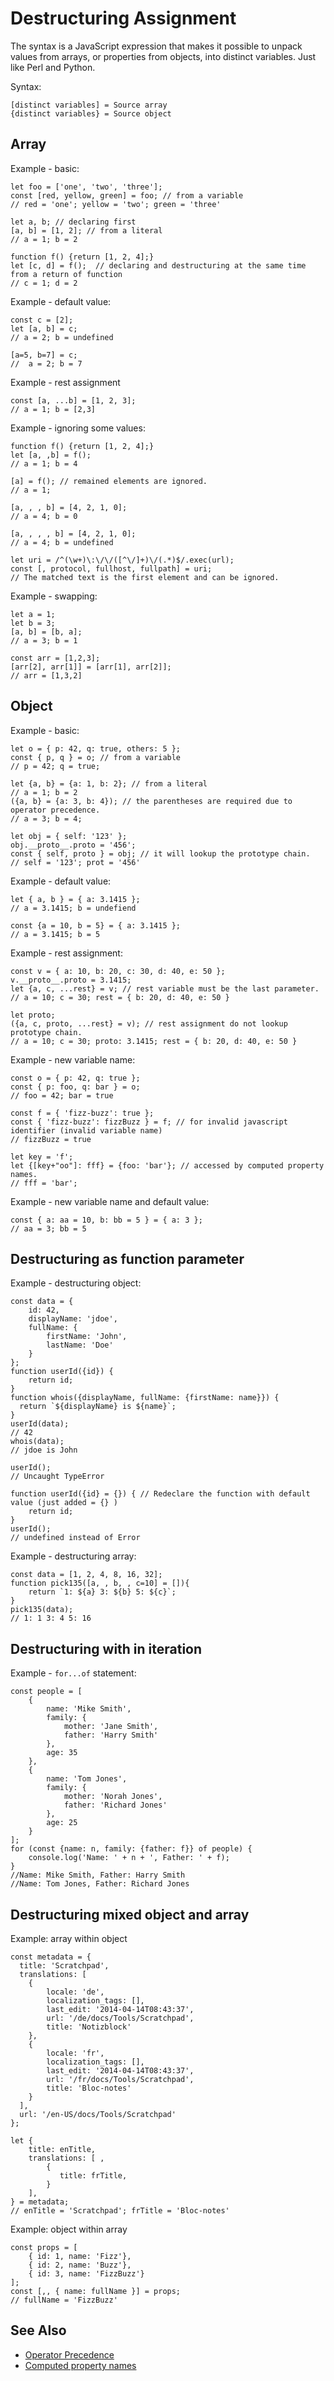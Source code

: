 # Destructuring Assignment

The syntax is a JavaScript expression that makes it possible to unpack values from arrays, or properties from objects, into distinct variables. Just like Perl and Python.

Syntax:

```
[distinct variables] = Source array
{distinct variables} = Source object
```

## Array

Example - basic:

```
let foo = ['one', 'two', 'three'];
const [red, yellow, green] = foo; // from a variable
// red = 'one'; yellow = 'two'; green = 'three'

let a, b; // declaring first
[a, b] = [1, 2]; // from a literal
// a = 1; b = 2

function f() {return [1, 2, 4];}
let [c, d] = f();  // declaring and destructuring at the same time from a return of function 
// c = 1; d = 2
```

Example - default value:

```
const c = [2];
let [a, b] = c;
// a = 2; b = undefined

[a=5, b=7] = c;
//  a = 2; b = 7
```

Example - rest assignment

```
const [a, ...b] = [1, 2, 3];
// a = 1; b = [2,3]
```

Example - ignoring some values:

```
function f() {return [1, 2, 4];}
let [a, ,b] = f(); 
// a = 1; b = 4

[a] = f(); // remained elements are ignored.
// a = 1;

[a, , , b] = [4, 2, 1, 0];
// a = 4; b = 0

[a, , , , b] = [4, 2, 1, 0];
// a = 4; b = undefined

let uri = /^(\w+)\:\/\/([^\/]+)\/(.*)$/.exec(url);
const [, protocol, fullhost, fullpath] = uri; 
// The matched text is the first element and can be ignored.
```

Example - swapping:

```
let a = 1;
let b = 3;
[a, b] = [b, a];
// a = 3; b = 1

const arr = [1,2,3];
[arr[2], arr[1]] = [arr[1], arr[2]];
// arr = [1,3,2]
```

## Object

Example - basic:

```
let o = { p: 42, q: true, others: 5 };
const { p, q } = o; // from a variable
// p = 42; q = true;

let {a, b} = {a: 1, b: 2}; // from a literal
// a = 1; b = 2
({a, b} = {a: 3, b: 4}); // the parentheses are required due to operator precedence.
// a = 3; b = 4;

let obj = { self: '123' };
obj.__proto__.proto = '456';
const { self, proto } = obj; // it will lookup the prototype chain.
// self = '123'; prot = '456'
```

Example - default value:

```
let { a, b } = { a: 3.1415 };
// a = 3.1415; b = undefiend

const {a = 10, b = 5} = { a: 3.1415 };
// a = 3.1415; b = 5
```

Example - rest assignment:

```
const v = { a: 10, b: 20, c: 30, d: 40, e: 50 };
v.__proto__.proto = 3.1415;
let {a, c, ...rest} = v; // rest variable must be the last parameter.
// a = 10; c = 30; rest = { b: 20, d: 40, e: 50 }

let proto;
({a, c, proto, ...rest} = v); // rest assignment do not lookup prototype chain.
// a = 10; c = 30; proto: 3.1415; rest = { b: 20, d: 40, e: 50 }
```

Example - new variable name:

```
const o = { p: 42, q: true };
const { p: foo, q: bar } = o;
// foo = 42; bar = true

const f = { 'fizz-buzz': true };
const { 'fizz-buzz': fizzBuzz } = f; // for invalid javascript identifier (invalid variable name)
// fizzBuzz = true

let key = 'f';
let {[key+"oo"]: fff} = {foo: 'bar'}; // accessed by computed property names.
// fff = 'bar';
```

Example - new variable name and default value:
```
const { a: aa = 10, b: bb = 5 } = { a: 3 };
// aa = 3; bb = 5
```

## Destructuring as function parameter

Example - destructuring object:

```
const data = {
    id: 42,
    displayName: 'jdoe',
    fullName: {
        firstName: 'John',
        lastName: 'Doe'
    }
};
function userId({id}) {
    return id;
} 
function whois({displayName, fullName: {firstName: name}}) {
  return `${displayName} is ${name}`;
}
userId(data);
// 42
whois(data);
// jdoe is John

userId();
// Uncaught TypeError

function userId({id} = {}) { // Redeclare the function with default value (just added = {} )
    return id;
} 
userId();
// undefined instead of Error

```

Example - destructuring array:

```
const data = [1, 2, 4, 8, 16, 32];
function pick135([a, , b, , c=10] = []){
    return `1: ${a} 3: ${b} 5: ${c}`;
}
pick135(data);
// 1: 1 3: 4 5: 16
```

## Destructuring with in iteration

Example - `for...of` statement:

```
const people = [
    {
        name: 'Mike Smith',
        family: {
            mother: 'Jane Smith',
            father: 'Harry Smith'
        },
        age: 35
    },
    {
        name: 'Tom Jones',
        family: {
            mother: 'Norah Jones',
            father: 'Richard Jones'
        },
        age: 25
    }
];
for (const {name: n, family: {father: f}} of people) { 
    console.log('Name: ' + n + ', Father: ' + f);
}
//Name: Mike Smith, Father: Harry Smith
//Name: Tom Jones, Father: Richard Jones
```

## Destructuring mixed object and array

Example: array within object

```
const metadata = {
  title: 'Scratchpad',
  translations: [
    {
        locale: 'de',
        localization_tags: [],
        last_edit: '2014-04-14T08:43:37',
        url: '/de/docs/Tools/Scratchpad',
        title: 'Notizblock'
    },
    {
        locale: 'fr',
        localization_tags: [],
        last_edit: '2014-04-14T08:43:37',
        url: '/fr/docs/Tools/Scratchpad',
        title: 'Bloc-notes'
    }
  ],
  url: '/en-US/docs/Tools/Scratchpad'
};

let {
    title: enTitle,
    translations: [ ,
        {
           title: frTitle,
        }
    ],
} = metadata;
// enTitle = 'Scratchpad'; frTitle = 'Bloc-notes'
```

Example: object within array

```
const props = [
    { id: 1, name: 'Fizz'},
    { id: 2, name: 'Buzz'},
    { id: 3, name: 'FizzBuzz'}
];
const [,, { name: fullName }] = props;
// fullName = 'FizzBuzz'
```

## See Also
- [Operator Precedence](https://developer.mozilla.org/en-US/docs/Web/JavaScript/Reference/Operators/Operator_Precedence)
- [Computed property names](https://developer.mozilla.org/en-US/docs/Web/JavaScript/Reference/Operators/Object_initializer#computed_property_names)
